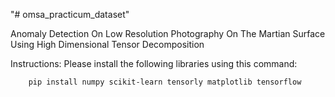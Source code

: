 "# omsa_practicum_dataset" 

Anomaly Detection On Low Resolution Photography On The Martian Surface Using High Dimensional Tensor Decomposition

Instructions:
	Please install the following libraries using this command:

		pip install numpy scikit-learn tensorly matplotlib tensorflow



